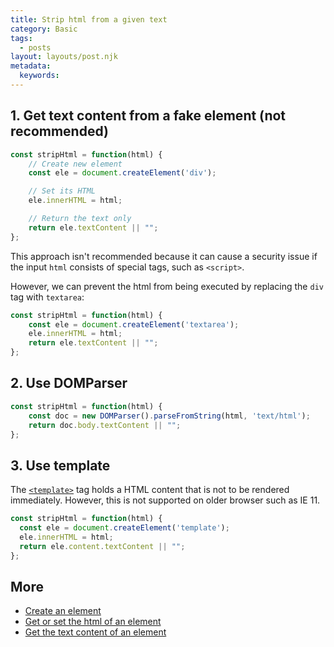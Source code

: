 ```yaml
---
title: Strip html from a given text
category: Basic
tags:
  - posts
layout: layouts/post.njk
metadata:
  keywords:
---
```


## 1. Get text content from a fake element (not recommended)

```js
const stripHtml = function(html) {
    // Create new element
    const ele = document.createElement('div');

    // Set its HTML
    ele.innerHTML = html;

    // Return the text only
    return ele.textContent || "";
};
```

This approach isn't recommended because it can cause a security issue if the input `html` consists of special tags, such as 
`<script>`.

However, we can prevent the html from being executed by replacing the `div` tag with `textarea`:

```js
const stripHtml = function(html) {
    const ele = document.createElement('textarea');
    ele.innerHTML = html;
    return ele.textContent || "";
};
```

## 2. Use DOMParser

```js
const stripHtml = function(html) {
    const doc = new DOMParser().parseFromString(html, 'text/html');
    return doc.body.textContent || "";
};
```

## 3. Use template

The [`<template>`](https://developer.mozilla.org/en-US/docs/Web/HTML/Element/template) tag holds a HTML content that is not to be rendered immediately.
However, this is not supported on older browser such as IE 11.

```js
const stripHtml = function(html) {
  const ele = document.createElement('template');
  ele.innerHTML = html;
  return ele.content.textContent || "";
};
```

## More

* [Create an element](/create-an-element)
* [Get or set the html of an element](/get-or-set-the-html-of-an-element)
* [Get the text content of an element](/get-the-text-content-of-an-element)